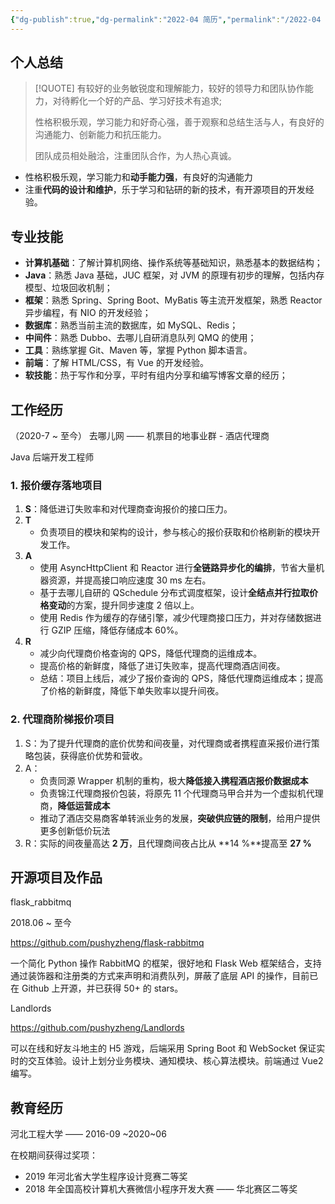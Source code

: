 ```yaml
---
{"dg-publish":true,"dg-permalink":"2022-04 简历","permalink":"/2022-04 简历/"}
---
```



## 个人总结

> [!QUOTE] 
> 有较好的业务敏锐度和理解能力，较好的领导力和团队协作能力，对待孵化一个好的产品、学习好技术有追求; 
> 
> 性格积极乐观，学习能力和好奇心强，善于观察和总结生活与人，有良好的沟通能力、创新能力和抗压能力。
> 
> 团队成员相处融洽，注重团队合作，为人热心真诚。

- 性格积极乐观，学习能力和**动手能力强**，有良好的沟通能力
- 注重**代码的设计和维护**，乐于学习和钻研的新的技术，有开源项目的开发经验。

## 专业技能

- **计算机基础**：了解计算机网络、操作系统等基础知识，熟悉基本的数据结构；
- **Java**：熟悉 Java 基础，JUC 框架，对 JVM 的原理有初步的理解，包括内存模型、垃圾回收机制；
- **框架**：熟悉 Spring、Spring Boot、MyBatis 等主流开发框架，熟悉 Reactor 异步编程，有 NIO 的开发经验；
- **数据库**：熟悉当前主流的数据库，如 MySQL、Redis； 
- **中间件**：熟悉 Dubbo、去哪儿自研消息队列 QMQ 的使用；
- **工具**：熟练掌握 Git、Maven 等，掌握 Python 脚本语言。
- **前端**：了解 HTML/CSS，有 Vue 的开发经验。
- **软技能**：热于写作和分享，平时有组内分享和编写博客文章的经历；

## 工作经历

（2020-7 ~ 至今） 去哪儿网  —— 机票目的地事业群 - 酒店代理商

Java 后端开发工程师

### 1. 报价缓存落地项目
1. **S**：降低进订失败率和对代理商查询报价的接口压力。
3. **T**
	-  负责项目的模块和架构的设计，参与核心的报价获取和价格刷新的模块开发工作。
4. **A**
    - 使用 AsyncHttpClient 和 Reactor 进行**全链路异步化的编排**，节省大量机器资源，并提高接口响应速度 30 ms 左右。
	- 基于去哪儿自研的 QSchedule 分布式调度框架，设计**全结点并行拉取价格变动**的方案，提升同步速度 2 倍以上。
	- 使用 Redis 作为缓存的存储引擎，减少代理商接口压力，并对存储数据进行 GZIP 压缩，降低存储成本 60%。
5. **R**
	- 减少向代理商价格查询的 QPS，降低代理商的运维成本。
	- 提高价格的新鲜度，降低了进订失败率，提高代理商酒店间夜。
	- 总结：项目上线后，减少了报价查询的 QPS，降低代理商运维成本；提高了价格的新鲜度，降低下单失败率以提升间夜。

### 2. 代理商阶梯报价项目

1. S：为了提升代理商的底价优势和间夜量，对代理商或者携程直采报价进行策略包装，获得底价优势和营收。
3. A：
	-   负责同源 Wrapper 机制的重构，极大**降低接入携程酒店报价数据成本**
	-   负责锦江代理商报价包装，将原先 11 个代理商马甲合并为一个虚拟机代理商，**降低运营成本**
	-   推动了酒店交易商客单转派业务的发展，**突破供应链的限制**，给用户提供更多创新低价玩法
1. R：实际的间夜量高达 **2 万**，且代理商间夜占比从 **14 %**提高至 **27 %**

## 开源项目及作品

flask_rabbitmq

2018.06 ~ 至今

https://github.com/pushyzheng/flask-rabbitmq

一个简化 Python 操作 RabbitMQ 的框架，很好地和 Flask Web 框架结合，支持通过装饰器和注册类的方式来声明和消费队列，屏蔽了底层 API 的操作，目前已在 Github 上开源，并已获得 50+ 的 stars。

Landlords

https://github.com/pushyzheng/Landlords

可以在线和好友斗地主的 H5 游戏，后端采用 Spring Boot 和 WebSocket 保证实时的交互体验。设计上划分业务模块、通知模块、核心算法模块。前端通过 Vue2 编写。

## 教育经历

河北工程大学   ——   2016-09 ~2020~06

在校期间获得过奖项：
- 2019 年河北省大学生程序设计竞赛二等奖
- 2018 年全国高校计算机大赛微信小程序开发大赛 —— 华北赛区二等奖